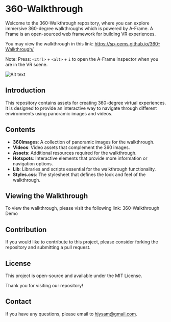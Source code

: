 # 360-Walkthrough

Welcome to the 360-Walkthrough repository, where you can explore immersive 360-degree walkthroughs which is powered by A-Frame. A Frame is an open-sourced web framework for building VR experiences.

You may view the walkthrough in this link: https://sp-cems.github.io/360-Walkthrough/ 

Note: Press: `<ctrl>` + `<alt>` + `i` to open the A-Frame Inspector when you are in the VR scene. 

![Alt text](assets/360walkthrough.png)

## Introduction

This repository contains assets for creating 360-degree virtual experiences. It is designed to provide an interactive way to navigate through different environments using panoramic images and videos.

## Contents

- **360Images**: A collection of panoramic images for the walkthrough.
- **Videos**: Video assets that complement the 360 images.
- **Assets**: Additional resources required for the walkthrough.
- **Hotspots**: Interactive elements that provide more information or navigation options.
- **Lib**: Libraries and scripts essential for the walkthrough functionality.
- **Styles.css**: The stylesheet that defines the look and feel of the walkthrough.

## Viewing the Walkthrough

To view the walkthrough, please visit the following link: 360-Walkthrough Demo

## Contribution

If you would like to contribute to this project, please consider forking the repository and submitting a pull request.

## License

This project is open-source and available under the MIT License.

Thank you for visiting our repository!

## Contact 

If you have any questions, please email to hjysam@gmail.com. 



